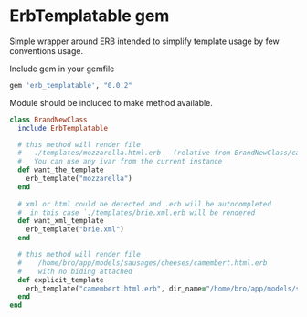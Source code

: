 # ErbTemplatable gem

Simple wrapper around ERB intended to simplify template usage by few conventions usage.

Include gem in your gemfile

```ruby
gem 'erb_templatable', "0.0.2"
```

Module should be included to make method available.

```ruby
class BrandNewClass
  include ErbTemplatable

  # this method will render file
  #   ./templates/mozzarella.html.erb   (relative from BrandNewClass/caller location)
  #   You can use any ivar from the current instance
  def want_the_template
    erb_template("mozzarella")
  end
  
  # xml or html could be detected and .erb will be autocompleted
  #  in this case `./templates/brie.xml.erb will be rendered
  def want_xml_template
    erb_template("brie.xml")
  end

  # this method will render file
  #    /home/bro/app/models/sausages/cheeses/camembert.html.erb
  #    with no biding attached
  def explicit_template
    erb_template("camembert.html.erb", dir_name="/home/bro/app/models/sausages", "cheeses/", nil)
  end
end
```
